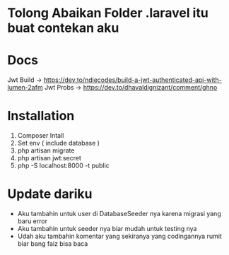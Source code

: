 # Tolong Abaikan Folder .laravel itu buat contekan aku 

# Docs
Jwt Build -> https://dev.to/ndiecodes/build-a-jwt-authenticated-api-with-lumen-2afm
Jwt Probs -> https://dev.to/dhavaldignizant/comment/ghno

# Installation

1. Composer Intall
2. Set env ( include database )
3. php artisan migrate
4. php artisan jwt:secret
5. php -S localhost:8000 -t public

# Update dariku
- Aku tambahin untuk user di DatabaseSeeder nya karena migrasi yang baru error
- Aku tambahin untuk seeder nya biar mudah untuk testing nya
- Udah aku tambahin komentar yang sekiranya yang codingannya rumit biar bang faiz bisa baca
